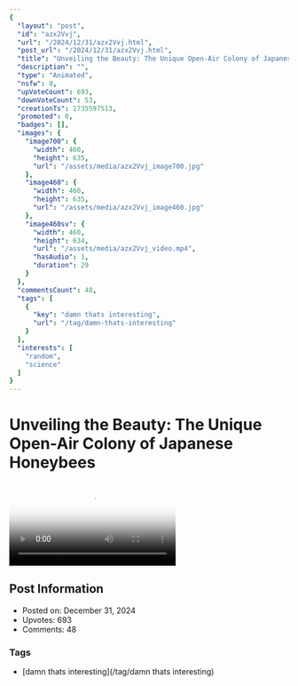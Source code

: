 ```yaml
---
{
  "layout": "post",
  "id": "azx2Vvj",
  "url": "/2024/12/31/azx2Vvj.html",
  "post_url": "/2024/12/31/azx2Vvj.html",
  "title": "Unveiling the Beauty: The Unique Open-Air Colony of Japanese Honeybees",
  "description": "",
  "type": "Animated",
  "nsfw": 0,
  "upVoteCount": 693,
  "downVoteCount": 53,
  "creationTs": 1735597513,
  "promoted": 0,
  "badges": [],
  "images": {
    "image700": {
      "width": 460,
      "height": 635,
      "url": "/assets/media/azx2Vvj_image700.jpg"
    },
    "image460": {
      "width": 460,
      "height": 635,
      "url": "/assets/media/azx2Vvj_image460.jpg"
    },
    "image460sv": {
      "width": 460,
      "height": 634,
      "url": "/assets/media/azx2Vvj_video.mp4",
      "hasAudio": 1,
      "duration": 29
    }
  },
  "commentsCount": 48,
  "tags": [
    {
      "key": "damn thats interesting",
      "url": "/tag/damn-thats-interesting"
    }
  ],
  "interests": [
    "random",
    "science"
  ]
}
---
```


# Unveiling the Beauty: The Unique Open-Air Colony of Japanese Honeybees

<video controls playsinline loop poster="/assets/media/azx2Vvj_image460.jpg">
  <source src="/assets/media/azx2Vvj_video.mp4" type="video/mp4">
  Your browser does not support the video tag.
</video>

## Post Information

- Posted on: December 31, 2024
- Upvotes: 693
- Comments: 48

### Tags

- [damn thats interesting](/tag/damn thats interesting)
